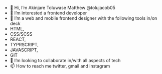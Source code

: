 - 👋 Hi, I’m Akinjare Toluwase Matthew @tolujacob05
- 👀 I’m interested a frontend developer
- 🌱 I’m a web and mobile frontend designer with the following tools in/on deck
- HTML,
- CSS/SCSS
- REACT,
- TYPRSCRIPT,
- JAVASCRIPT,
- GIT
- 💞️ I’m looking to collaborate in/with all aspects of tech
- 📫 How to reach me twitter, gmail and instagram 

<!---
tolujacob05/tolujacob05 is a ✨ special ✨ repository because its `README.md` (this file) appears on your GitHub profile.
You can click the Preview link to take a look at your changes.
--->
